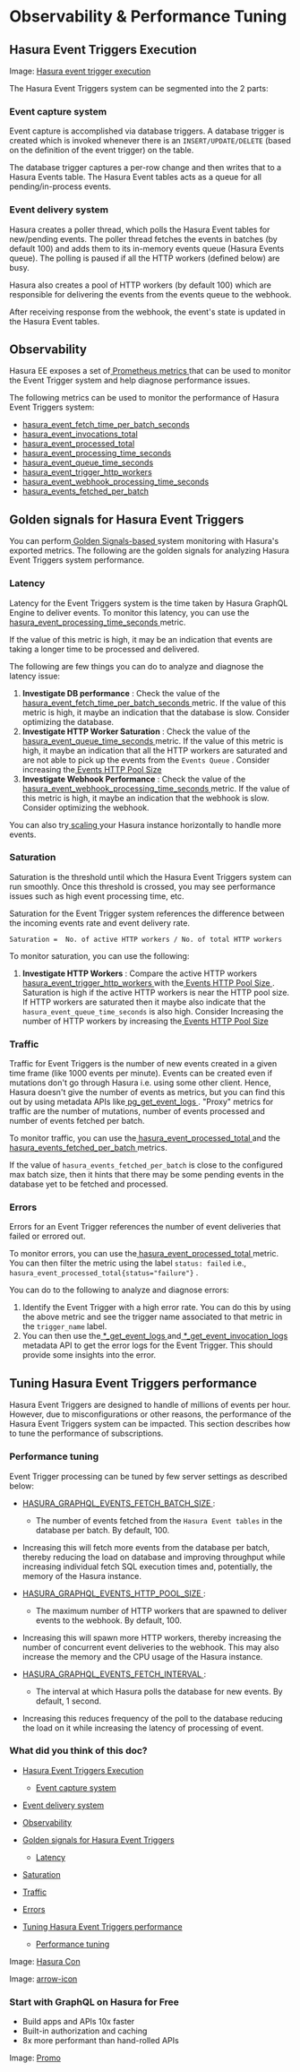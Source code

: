 # Observability & Performance Tuning

## Hasura Event Triggers Execution​

Image: [ Hasura event trigger execution ](https://hasura.io/docs/assets/images/event-triggers-execution-f073de82bc7cc70434a03be79dbd472b.png)

The Hasura Event Triggers system can be segmented into the 2 parts:

### Event capture system​

Event capture is accomplished via database triggers. A database trigger is created which is invoked whenever there is an `INSERT/UPDATE/DELETE` (based on the definition of the event trigger) on the table.

The database trigger captures a per-row change and then writes that to a Hasura Events table. The Hasura Event tables
acts as a queue for all pending/in-process events.

### Event delivery system​

Hasura creates a poller thread, which polls the Hasura Event tables for new/pending events. The poller thread fetches
the events in batches (by default 100) and adds them to its in-memory events queue (Hasura Events queue). The polling is
paused if all the HTTP workers (defined below) are busy.

Hasura also creates a pool of HTTP workers (by default 100) which are responsible for delivering the events from the
events queue to the webhook.

After receiving response from the webhook, the event's state is updated in the Hasura Event tables.

## Observability​

Hasura EE exposes a set of[ Prometheus metrics ](https://hasura.io/docs/latest/observability/enterprise-edition/prometheus/metrics/#hasura-event-triggers-metrics)that can be used to monitor the Event Trigger system and help diagnose performance issues.

The following metrics can be used to monitor the performance of Hasura Event Triggers system:

- [ hasura_event_fetch_time_per_batch_seconds ](https://hasura.io/docs/latest/observability/enterprise-edition/prometheus/metrics/#event-fetch-time-per-batch)
- [ hasura_event_invocations_total ](https://hasura.io/docs/latest/observability/enterprise-edition/prometheus/metrics/#event-invocations-total)
- [ hasura_event_processed_total ](https://hasura.io/docs/latest/observability/enterprise-edition/prometheus/metrics/#event-processed-total)
- [ hasura_event_processing_time_seconds ](https://hasura.io/docs/latest/observability/enterprise-edition/prometheus/metrics/#event-processing-time)
- [ hasura_event_queue_time_seconds ](https://hasura.io/docs/latest/observability/enterprise-edition/prometheus/metrics/#event-queue-time)
- [ hasura_event_trigger_http_workers ](https://hasura.io/docs/latest/observability/enterprise-edition/prometheus/metrics/#event-triggers-http-workers)
- [ hasura_event_webhook_processing_time_seconds ](https://hasura.io/docs/latest/observability/enterprise-edition/prometheus/metrics/#event-webhook-processing-time)
- [ hasura_events_fetched_per_batch ](https://hasura.io/docs/latest/observability/enterprise-edition/prometheus/metrics/#events-fetched-per-batch)


## Golden signals for Hasura Event Triggers​

You can perform[ Golden Signals-based ](https://sre.google/sre-book/monitoring-distributed-systems/#xref_monitoring_golden-signals)system monitoring with Hasura's exported metrics. The following are the golden signals for analyzing Hasura Event
Triggers system performance.

### Latency​

Latency for the Event Triggers system is the time taken by Hasura GraphQL Engine to deliver events. To monitor this
latency, you can use the[ hasura_event_processing_time_seconds ](https://hasura.io/docs/latest/event-triggers/observability-and-performance/#event-processing-time)metric.

If the value of this metric is high, it may be an indication that events are taking a longer time to be processed and
delivered.

The following are few things you can do to analyze and diagnose the latency issue:

1. **Investigate DB performance** : Check the value of the[ hasura_event_fetch_time_per_batch_seconds ](https://hasura.io/docs/latest/event-triggers/observability-and-performance/#event-fetch-time-per-batch)metric. If the value of this metric is
high, it maybe an indication that the database is slow. Consider optimizing the database.
2. **Investigate HTTP Worker Saturation** : Check the value of the[ hasura_event_queue_time_seconds ](https://hasura.io/docs/latest/event-triggers/observability-and-performance/#event-queue-time)metric. If the value of this metric is high, it maybe an
indication that all the HTTP workers are saturated and are not able to pick up the events from the `Events Queue` .
Consider increasing the[ Events HTTP Pool Size ](https://hasura.io/docs/latest/deployment/graphql-engine-flags/reference/#events-http-pool-size)
3. **Investigate Webhook Performance** : Check the value of the[ hasura_event_webhook_processing_time_seconds ](https://hasura.io/docs/latest/event-triggers/observability-and-performance/#event-webhook-processing-time)metric. If the value of this metric
is high, it maybe an indication that the webhook is slow. Consider optimizing the webhook.


You can also try[ scaling ](https://hasura.io/docs/latest/faq/index/#faq-scaling)your Hasura instance horizontally to handle more events.

### Saturation​

Saturation is the threshold until which the Hasura Event Triggers system can run smoothly. Once this threshold is
crossed, you may see performance issues such as high event processing time, etc.

Saturation for the Event Trigger system references the difference between the incoming events rate and event delivery
rate.

`Saturation =  No. of active HTTP workers / No. of total HTTP workers`

To monitor saturation, you can use the following:

1. **Investigate HTTP Workers** : Compare the active HTTP workers[ hasura_event_trigger_http_workers ](https://hasura.io/docs/latest/event-triggers/observability-and-performance/#event-triggers-http-workers)with the[ Events HTTP Pool Size ](https://hasura.io/docs/latest/deployment/graphql-engine-flags/reference/#events-http-pool-size). Saturation is high
if the active HTTP workers is near the HTTP pool size. If HTTP workers are saturated then it maybe also indicate
that the `hasura_event_queue_time_seconds` is also high. Consider Increasing the number of HTTP workers by
increasing the[ Events HTTP Pool Size ](https://hasura.io/docs/latest/deployment/graphql-engine-flags/reference/#events-http-pool-size)


### Traffic​

Traffic for Event Triggers is the number of new events created in a given time frame (like 1000 events per minute).
Events can be created even if mutations don't go through Hasura i.e. using some other client. Hence, Hasura doesn't
give the number of events as metrics, but you can find this out by using metadata APIs like[ pg_get_event_logs ](https://hasura.io/docs/latest/api-reference/metadata-api/event-triggers/#metadata-pg-get-event-logs). "Proxy"
metrics for traffic are the number of mutations, number of events processed and number of events fetched per batch.

To monitor traffic, you can use the[ hasura_event_processed_total ](https://hasura.io/docs/latest/event-triggers/observability-and-performance/#event-processed-total)and the[ hasura_events_fetched_per_batch ](https://hasura.io/docs/latest/event-triggers/observability-and-performance/#events-fetched-per-batch)metrics.

If the value of `hasura_events_fetched_per_batch` is close to the configured max batch size, then it hints that there
may be some pending events in the database yet to be fetched and processed.

### Errors​

Errors for an Event Trigger references the number of event deliveries that failed or errored out.

To monitor errors, you can use the[ hasura_event_processed_total ](https://hasura.io/docs/latest/event-triggers/observability-and-performance/#event-processed-total)metric. You can then filter
the metric using the label `status: failed` i.e., `hasura_event_processed_total{status="failure"}` .

You can do to the following to analyze and diagnose errors:

1. Identify the Event Trigger with a high error rate. You can do this by using the above metric and see the trigger
name associated to that metric in the `trigger_name` label.
2. You can then use the[ *_get_event_logs ](https://hasura.io/docs/latest/api-reference/metadata-api/event-triggers/#metadata-pg-get-event-logs)and[ *_get_event_invocation_logs ](https://hasura.io/docs/latest/api-reference/metadata-api/event-triggers/#metadata-pg-get-event-invocation-logs)metadata API to get the error logs for the Event Trigger. This should provide some insights into the error.


## Tuning Hasura Event Triggers performance​

Hasura Event Triggers are designed to handle of millions of events per hour. However, due to misconfigurations or other
reasons, the performance of the Hasura Event Triggers system can be impacted. This section describes how to tune the
performance of subscriptions.

### Performance tuning​

Event Trigger processing can be tuned by few server settings as described below:

- [ HASURA_GRAPHQL_EVENTS_FETCH_BATCH_SIZE ](https://hasura.io/docs/latest/deployment/graphql-engine-flags/reference/#events-fetch-batch-size):
    - The number of events fetched from the `Hasura Event tables` in the database per batch. By default, 100.

- Increasing this will fetch more events from the database per batch, thereby reducing the load on database and
improving throughput while increasing individual fetch SQL execution times and, potentially, the memory of the
Hasura instance.
- [ HASURA_GRAPHQL_EVENTS_HTTP_POOL_SIZE ](https://hasura.io/docs/latest/deployment/graphql-engine-flags/reference/#events-http-pool-size):
    - The maximum number of HTTP workers that are spawned to deliver events to the webhook. By default, 100.

- Increasing this will spawn more HTTP workers, thereby increasing the number of concurrent event deliveries to the
webhook. This may also increase the memory and the CPU usage of the Hasura instance.
- [ HASURA_GRAPHQL_EVENTS_FETCH_INTERVAL ](https://hasura.io/docs/latest/deployment/graphql-engine-flags/reference/#events-fetch-interval):
    - The interval at which Hasura polls the database for new events. By default, 1 second.

- Increasing this reduces frequency of the poll to the database reducing the load on it while increasing the latency
of processing of event.


### What did you think of this doc?

- [ Hasura Event Triggers Execution ](https://hasura.io/docs/latest/event-triggers/observability-and-performance/#hasura-event-triggers-execution)
    - [ Event capture system ](https://hasura.io/docs/latest/event-triggers/observability-and-performance/#event-capture-system)

- [ Event delivery system ](https://hasura.io/docs/latest/event-triggers/observability-and-performance/#event-delivery-system)
- [ Observability ](https://hasura.io/docs/latest/event-triggers/observability-and-performance/#observability)
- [ Golden signals for Hasura Event Triggers ](https://hasura.io/docs/latest/event-triggers/observability-and-performance/#golden-signals-for-hasura-event-triggers)
    - [ Latency ](https://hasura.io/docs/latest/event-triggers/observability-and-performance/#latency)

- [ Saturation ](https://hasura.io/docs/latest/event-triggers/observability-and-performance/#saturation)

- [ Traffic ](https://hasura.io/docs/latest/event-triggers/observability-and-performance/#traffic)

- [ Errors ](https://hasura.io/docs/latest/event-triggers/observability-and-performance/#errors)
- [ Tuning Hasura Event Triggers performance ](https://hasura.io/docs/latest/event-triggers/observability-and-performance/#tuning-hasura-event-triggers-performance)
    - [ Performance tuning ](https://hasura.io/docs/latest/event-triggers/observability-and-performance/#performance-tuning)


Image: [ Hasura Con ](https://res.cloudinary.com/dh8fp23nd/image/upload/v1686154570/hasura-con-2023/has-con-light-date_r2a2ud.png)

Image: [ arrow-icon ](https://res.cloudinary.com/dh8fp23nd/image/upload/v1683723549/main-web/chevron-right_ldbi7d.png)

### Start with GraphQL on Hasura for Free

- Build apps and APIs 10x faster
- Built-in authorization and caching
- 8x more performant than hand-rolled APIs


Image: [ Promo ](https://hasura.io/docs/assets/images/hasura-free-ff60e409244e0ea12b5a3045d1a9096b.png)
